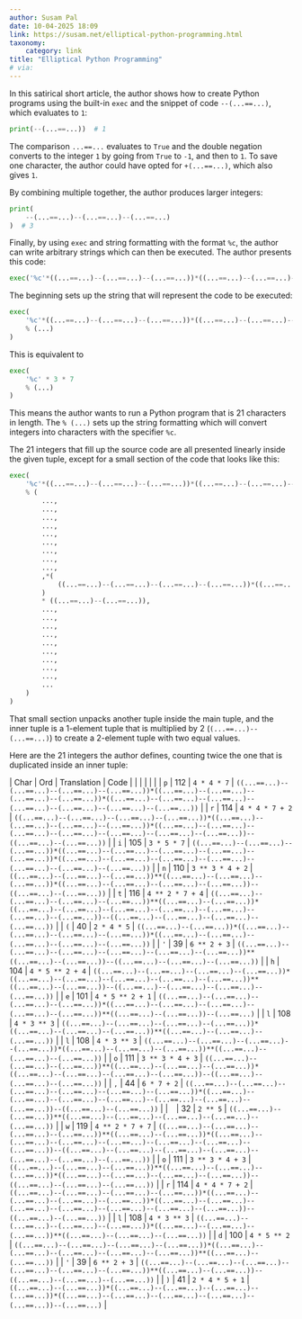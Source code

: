 ```yaml
---
author: Susam Pal
date: 10-04-2025 18:09
link: https://susam.net/elliptical-python-programming.html
taxonomy:
    category: link
title: "Elliptical Python Programming"
# via:
---
```


In this satirical short article, the author shows how to create Python programs using the built-in `exec` and the snippet of code `--(...==...)`, which evaluates to `1`:

```py
print(--(...==...))  # 1
```

The comparison `...==...` evaluates to `True` and the double negation converts to the integer `1` by going from `True` to `-1`, and then to `1`.
To save one character, the author could have opted for `+(...==...)`, which also gives `1`.

By combining multiple together, the author produces larger integers:

```py
print(
    --(...==...)--(...==...)--(...==...)
)  # 3
```

Finally, by using `exec` and string formatting with the format `%c`, the author can write arbitrary strings which can then be executed.
The author presents this code:

```py
exec('%c'*((...==...)--(...==...)--(...==...))*((...==...)--(...==...)--(...==...)--(...==...)--(...==...)--(...==...)--(...==...))%(((...==...)--(...==...)--(...==...)--(...==...))*((...==...)--(...==...)--(...==...)--(...==...))*((...==...)--(...==...)--(...==...)--(...==...)--(...==...)--(...==...)--(...==...)),((...==...)--(...==...)--(...==...)--(...==...))*((...==...)--(...==...)--(...==...)--(...==...))*((...==...)--(...==...)--(...==...)--(...==...)--(...==...)--(...==...)--(...==...))--((...==...)--(...==...)),((...==...)--(...==...)--(...==...))*((...==...)--(...==...)--(...==...)--(...==...)--(...==...))*((...==...)--(...==...)--(...==...)--(...==...)--(...==...)--(...==...)--(...==...)),((...==...)--(...==...)--(...==...))**((...==...)--(...==...)--(...==...))*((...==...)--(...==...)--(...==...)--(...==...))--((...==...)--(...==...)),((...==...)--(...==...)--(...==...)--(...==...))**((...==...)--(...==...))*((...==...)--(...==...)--(...==...)--(...==...)--(...==...)--(...==...)--(...==...))--((...==...)--(...==...)--(...==...)--(...==...)),((...==...)--(...==...))*((...==...)--(...==...)--(...==...)--(...==...))*((...==...)--(...==...)--(...==...)--(...==...)--(...==...)),((...==...)--(...==...)--(...==...)--(...==...)--(...==...)--(...==...))**((...==...)--(...==...))--((...==...)--(...==...)--(...==...)),((...==...)--(...==...)--(...==...)--(...==...))*((...==...)--(...==...)--(...==...)--(...==...)--(...==...))**((...==...)--(...==...))--((...==...)--(...==...)--(...==...)--(...==...)),((...==...)--(...==...)--(...==...)--(...==...))*((...==...)--(...==...)--(...==...)--(...==...)--(...==...))**((...==...)--(...==...))--(...==...),*(((...==...)--(...==...)--(...==...)--(...==...))*((...==...)--(...==...)--(...==...))**((...==...)--(...==...)--(...==...)),)*((...==...)--(...==...)),((...==...)--(...==...)--(...==...))**((...==...)--(...==...)--(...==...))*((...==...)--(...==...)--(...==...)--(...==...))--((...==...)--(...==...)--(...==...)),((...==...)--(...==...)--(...==...)--(...==...)--(...==...)--(...==...))*((...==...)--(...==...)--(...==...)--(...==...)--(...==...)--(...==...)--(...==...))--((...==...)--(...==...)),((...==...)--(...==...))**((...==...)--(...==...)--(...==...)--(...==...)--(...==...)),((...==...)--(...==...)--(...==...)--(...==...))**((...==...)--(...==...))*((...==...)--(...==...)--(...==...)--(...==...)--(...==...)--(...==...)--(...==...))--((...==...)--(...==...)--(...==...)--(...==...)--(...==...)--(...==...)--(...==...)),((...==...)--(...==...)--(...==...))**((...==...)--(...==...)--(...==...))*((...==...)--(...==...)--(...==...)--(...==...))--((...==...)--(...==...)--(...==...)),((...==...)--(...==...)--(...==...)--(...==...))*((...==...)--(...==...)--(...==...)--(...==...))*((...==...)--(...==...)--(...==...)--(...==...)--(...==...)--(...==...)--(...==...))--((...==...)--(...==...)),((...==...)--(...==...)--(...==...)--(...==...))*((...==...)--(...==...)--(...==...))**((...==...)--(...==...)--(...==...)),((...==...)--(...==...)--(...==...)--(...==...))*((...==...)--(...==...)--(...==...)--(...==...)--(...==...))**((...==...)--(...==...)),((...==...)--(...==...)--(...==...)--(...==...)--(...==...)--(...==...))**((...==...)--(...==...))--((...==...)--(...==...)--(...==...)),((...==...)--(...==...))*((...==...)--(...==...)--(...==...)--(...==...))*((...==...)--(...==...)--(...==...)--(...==...)--(...==...))--(...==...)))
```

The beginning sets up the string that will represent the code to be executed:

```py
exec(
    '%c'*((...==...)--(...==...)--(...==...))*((...==...)--(...==...)--(...==...)--(...==...)--(...==...)--(...==...)--(...==...))
    % (...)
)
```

This is equivalent to

```py
exec(
    '%c' * 3 * 7
    % (...)
)
```

This means the author wants to run a Python program that is 21 characters in length.
The `% (...)` sets up the string formatting which will convert integers into characters with the specifier `%c`.

The 21 integers that fill up the source code are all presented linearly inside the given tuple, except for a small section of the code that looks like this:

```py
exec(
    '%c'*((...==...)--(...==...)--(...==...))*((...==...)--(...==...)--(...==...)--(...==...)--(...==...)--(...==...)--(...==...))
    % (
        ...,
        ...,
        ...,
        ...,
        ...,
        ...,
        ...,
        ...,
        ...,
        ,*(
            ((...==...)--(...==...)--(...==...)--(...==...))*((...==...)--(...==...)--(...==...))**((...==...)--(...==...)--(...==...)),
        )
        * ((...==...)--(...==...)),
        ...,
        ...,
        ...,
        ...,
        ...,
        ...,
        ...,
        ...,
        ...,
        ...
    )
)
```

That small section unpacks another tuple inside the main tuple, and the inner tuple is a 1-element tuple that is multiplied by 2 (`(...==...)--(...==...)`) to create a 2-element tuple with two equal values.

Here are the 21 integers the author defines, counting twice the one that is duplicated inside an inner tuple:

| Char | Ord | Translation | Code |
| | | | |
| `p` | 112 | `4 * 4 * 7` | `((...==...)--(...==...)--(...==...)--(...==...))*((...==...)--(...==...)--(...==...)--(...==...))*((...==...)--(...==...)--(...==...)--(...==...)--(...==...)--(...==...)--(...==...))` |
| `r` | 114 | `4 * 4 * 7 + 2` | `((...==...)--(...==...)--(...==...)--(...==...))*((...==...)--(...==...)--(...==...)--(...==...))*((...==...)--(...==...)--(...==...)--(...==...)--(...==...)--(...==...)--(...==...))--((...==...)--(...==...))` |
| `i` | 105 | `3 * 5 * 7` | `((...==...)--(...==...)--(...==...))*((...==...)--(...==...)--(...==...)--(...==...)--(...==...))*((...==...)--(...==...)--(...==...)--(...==...)--(...==...)--(...==...)--(...==...))` |
| `n` | 110 | `3 ** 3 * 4 + 2` | `((...==...)--(...==...)--(...==...))**((...==...)--(...==...)--(...==...))*((...==...)--(...==...)--(...==...)--(...==...))--((...==...)--(...==...))` |
| `t` | 116 | `4 ** 2 * 7 + 4` | `((...==...)--(...==...)--(...==...)--(...==...))**((...==...)--(...==...))*((...==...)--(...==...)--(...==...)--(...==...)--(...==...)--(...==...)--(...==...))--((...==...)--(...==...)--(...==...)--(...==...))` |
| `(` | 40 | `2 * 4 * 5` | `((...==...)--(...==...))*((...==...)--(...==...)--(...==...)--(...==...))*((...==...)--(...==...)--(...==...)--(...==...)--(...==...))` |
| `'` | 39 | `6 ** 2 + 3` | `((...==...)--(...==...)--(...==...)--(...==...)--(...==...)--(...==...))**((...==...)--(...==...))--((...==...)--(...==...)--(...==...))` |
| `h` | 104 | `4 * 5 ** 2 + 4` | `((...==...)--(...==...)--(...==...)--(...==...))*((...==...)--(...==...)--(...==...)--(...==...)--(...==...))**((...==...)--(...==...))--((...==...)--(...==...)--(...==...)--(...==...))` |
| `e` | 101 | `4 * 5 ** 2 + 1` | `((...==...)--(...==...)--(...==...)--(...==...))*((...==...)--(...==...)--(...==...)--(...==...)--(...==...))**((...==...)--(...==...))--(...==...)` |
| `l` | 108 | `4 * 3 ** 3` | `((...==...)--(...==...)--(...==...)--(...==...))*((...==...)--(...==...)--(...==...))**((...==...)--(...==...)--(...==...))` |
| `l` | 108 | `4 * 3 ** 3` | `((...==...)--(...==...)--(...==...)--(...==...))*((...==...)--(...==...)--(...==...))**((...==...)--(...==...)--(...==...))` |
| `o` | 111 | `3 ** 3 * 4 + 3` | `((...==...)--(...==...)--(...==...))**((...==...)--(...==...)--(...==...))*((...==...)--(...==...)--(...==...)--(...==...))--((...==...)--(...==...)--(...==...))` |
| `,` | 44 | `6 * 7 + 2` | `((...==...)--(...==...)--(...==...)--(...==...)--(...==...)--(...==...))*((...==...)--(...==...)--(...==...)--(...==...)--(...==...)--(...==...)--(...==...))--((...==...)--(...==...))` |
| ` ` | 32 | `2 ** 5` | `((...==...)--(...==...))**((...==...)--(...==...)--(...==...)--(...==...)--(...==...))` |
| `w` | 119 | `4 ** 2 * 7 + 7` | `((...==...)--(...==...)--(...==...)--(...==...))**((...==...)--(...==...))*((...==...)--(...==...)--(...==...)--(...==...)--(...==...)--(...==...)--(...==...))--((...==...)--(...==...)--(...==...)--(...==...)--(...==...)--(...==...)--(...==...))` |
| `o` | 111 | `3 ** 3 * 4 + 3` | `((...==...)--(...==...)--(...==...))**((...==...)--(...==...)--(...==...))*((...==...)--(...==...)--(...==...)--(...==...))--((...==...)--(...==...)--(...==...))` |
| `r` | 114 | `4 * 4 * 7 + 2` | `((...==...)--(...==...)--(...==...)--(...==...))*((...==...)--(...==...)--(...==...)--(...==...))*((...==...)--(...==...)--(...==...)--(...==...)--(...==...)--(...==...)--(...==...))--((...==...)--(...==...))` |
| `l` | 108 | `4 * 3 ** 3` | `((...==...)--(...==...)--(...==...)--(...==...))*((...==...)--(...==...)--(...==...))**((...==...)--(...==...)--(...==...))` |
| `d` | 100 | `4 * 5 ** 2` | `((...==...)--(...==...)--(...==...)--(...==...))*((...==...)--(...==...)--(...==...)--(...==...)--(...==...))**((...==...)--(...==...))` |
| `'` | 39 | `6 ** 2 + 3` | `((...==...)--(...==...)--(...==...)--(...==...)--(...==...)--(...==...))**((...==...)--(...==...))--((...==...)--(...==...)--(...==...))` |
| `)` | 41 | `2 * 4 * 5 + 1` | `((...==...)--(...==...))*((...==...)--(...==...)--(...==...)--(...==...))*((...==...)--(...==...)--(...==...)--(...==...)--(...==...))--(...==...)` |
